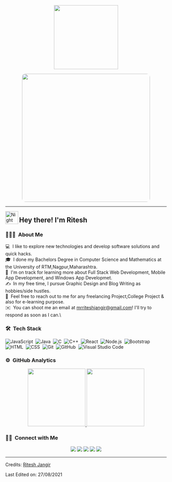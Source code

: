 <p align="center">
  <img src="https://github.com/thompsonemerson/thompsonemerson/raw/master/cover-thompson.png" height="200"/>
</p>

<p align="center">
  <img src="https://learn.roadtocode.org/RTC_DARK_WALLPAPER.jpg" height="400" style="border-radius:10px"/>
</p>
<hr>

<img alt="Night Coding" src="https://raw.githubusercontent.com/MartinHeinz/MartinHeinz/master/wave.gif" width='40' align="left"/><h2>Hey there! I'm Ritesh</h2>

<!-- ## 👋 &nbsp;Hey there! I'm Aditya -->

### 👨🏻‍💻 &nbsp;About Me

💻 &nbsp;I like to explore new technologies and develop software solutions and quick hacks.\
🎓 &nbsp;I done my Bachelors Degree in Computer Science and Mathematics at the University of RTM,Nagpur,Maharashtra.\
🌱 &nbsp;I'm on track for learning more about Full Stack Web Development, Mobile App Development, and Windows App Developmet.\
✍️ &nbsp;In my free time, I pursue Graphic Design and Blog Writing as hobbies/side hustles.\
💬 &nbsp;Feel free to reach out to me for any freelancing Project,College Project & also for e-learning purpose.\
✉️ &nbsp;You can shoot me an email at mrriteshjangir@gmail.com! I'll try to respond as soon as I can.\
<!-- 📄 &nbsp;Please have a look at my [Résumé](https://www.adityavsingh.com/resume.html) for more details about me. I'm open to feedback and suggestions! -->



### 🛠 &nbsp;Tech Stack

![JavaScript](https://img.shields.io/badge/-JavaScript-05122A?style=flat&logo=javascript)&nbsp;
![Java](https://img.shields.io/badge/-Java-05122A?style=flat&logo=Java&logoColor=FFA518)&nbsp;
![C](https://img.shields.io/badge/-C-05122A?style=flat&logo=C&logoColor=A8B9CC)&nbsp;
![C++](https://img.shields.io/badge/-C++-05122A?style=flat&logo=C%2B%2B&logoColor=00599C)&nbsp;
![React](https://img.shields.io/badge/-React-05122A?style=flat&logo=react)&nbsp;
![Node.js](https://img.shields.io/badge/-Node.js-05122A?style=flat&logo=node.js)&nbsp;
![Bootstrap](https://img.shields.io/badge/-Bootstrap-05122A?style=flat&logo=bootstrap&logoColor=563D7C)\
![HTML](https://img.shields.io/badge/-HTML-05122A?style=flat&logo=HTML5)&nbsp;
![CSS](https://img.shields.io/badge/-CSS-05122A?style=flat&logo=CSS3&logoColor=1572B6)&nbsp;
![Git](https://img.shields.io/badge/-Git-05122A?style=flat&logo=git)&nbsp;
![GitHub](https://img.shields.io/badge/-GitHub-05122A?style=flat&logo=github)&nbsp;
![Visual Studio Code](https://img.shields.io/badge/-Visual%20Studio%20Code-05122A?style=flat&logo=visual-studio-code&logoColor=007ACC)&nbsp;

### ⚙️ &nbsp;GitHub Analytics

<p align="center">
<a href="https://github.com/mrriteshjangir">
  <img height="180em" src="https://github-readme-stats-eight-theta.vercel.app/api?username=mrriteshjangir&show_icons=true&theme=algolia&include_all_commits=true&count_private=true"/>
  <img height="180em" src="https://github-readme-stats-eight-theta.vercel.app/api/top-langs/?username=mrriteshjangir&layout=compact&langs_count=8&theme=algolia"/>
</a>
</p>

### 🤝🏻 &nbsp;Connect with Me

<p align="center">
<a href="https://www.roadtocode.org"><img src="https://img.shields.io/badge/-Road%20To%20Code-3423A6?style=flat&logo=Google-Chrome&logoColor=white"/></a>
<a href="https://www.linkedin.com/in/ritesh-jangir-a6089a1b6/"><img src="https://img.shields.io/badge/-Ritesh%20Jangir-0077B5?style=flat&logo=Linkedin&logoColor=white"/></a>
<a href="mailto:mrriteshjangir@gmail.com"><img src="https://img.shields.io/badge/-mrriteshjangir@gmail.com-D14836?style=flat&logo=Gmail&logoColor=white"/></a>
<a href="https://instagram.com/mrriteshjangir"><img src="https://img.shields.io/badge/-@mrriteshjangir-E4405F?style=flat&logo=Instagram&logoColor=white"/></a>
<a href="https://www.facebook.com/ritesh.jangir.39566"><img src="https://img.shields.io/badge/-Ritesh%20Jangir-1877F2?style=flat&logo=Facebook&logoColor=white"/></a>
</p>

-----
Credits: [Ritesh Jangir](https://github.com/mrriteshjangir/)

Last Edited on: 27/08/2021
